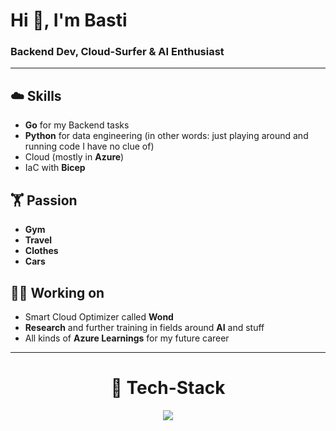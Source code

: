 # Hi 👋, I'm Basti

### Backend Dev, Cloud-Surfer & AI Enthusiast
---

## ☁️ Skills
- **Go** for my Backend tasks
- **Python** for data engineering (in other words: just playing around and running code I have no clue of)
- Cloud (mostly in **Azure**)
- IaC with **Bicep**


## 🏋️ Passion
- **Gym**
- **Travel**
- **Clothes**
- **Cars**

## 🧑‍💻 Working on
- Smart Cloud Optimizer called **Wond**
- **Research** and further training in fields around **AI** and stuff
- All kinds of **Azure Learnings** for my future career
---

<div align="center">

# 📡 Tech-Stack

  <a href="https://skillicons.dev">
    <img src="https://skillicons.dev/icons?i=python,go,azure,apple,mysql,git&perline=3" />
  </a>
  
</div>
